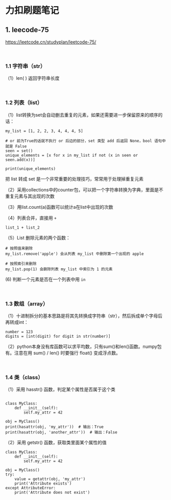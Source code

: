 # 力扣刷题笔记

## 1. leecode-75

https://leetcode.cn/studyplan/leetcode-75/

&nbsp;

### 1.1 字符串（str）
（1）len( ) 返回字符串长度

&nbsp;

### 1.2 列表（list）
（1）list转换为set会自动删去重复的元素，如果还需要进一步保留原来的顺序的话：

```shell
my_list = [1, 2, 2, 3, 4, 4, 4, 5]

# or 前为True的话就不执行 or 后边的部分，set 类型 add 后返回 None，bool 语句中就是 False
seen = set()
unique_elements = [x for x in my_list if not (x in seen or seen.add(x))]

print(unique_elements)
```

把 list 转成 set 是一个非常重要的处理技巧，常常用于处理掉重复元素


（2）采用collections中的counter包，可以把一个字符串转换为字典，里面是不重复元素与其出现的次数

（3）用list.count(a)函数可以统计a在list中出现的次数

（4）列表合并，直接用 `+`

```shell
list_1 + list_2
```

（5）List 删除元素的两个函数：

```shell
# 按照值来删除
my_list.remove('apple') 会从列表 my_list 中删除第一个出现的 apple

# 按照索引来删除
my_list.pop(1) 会删除列表 my_list 中索引为 1 的元素
```

(6) 判断一个元素是否在一个列表中用 `in`

&nbsp;

### 1.3 数组（array）
（1）十进制拆分的基本思路是将其先转换成字符串（str），然后拆成单个字母后再转成int：

```shell
number = 123
digits = [int(digit) for digit in str(number)]
```

（2）python本身没有库函数可以求平均数，只有sum()和len()函数。numpy包有。注意在用 sum() / len() 时要强行 float() 变成浮点数。

&nbsp;

### 1.4 类（class）
（1）采用 hasstr() 函数，判定某个属性是否属于这个类

```shell

class MyClass:
    def __init__(self):
        self.my_attr = 42

obj = MyClass()
print(hasattr(obj, 'my_attr'))  # 输出：True
print(hasattr(obj, 'another_attr'))  # 输出：False

```

（2）采用 getstr() 函数，获取类里面某个属性的值

```shell
class MyClass:
    def __init__(self):
        self.my_attr = 42

obj = MyClass()
try:
    value = getattr(obj, 'my_attr')
    print('Attribute exists')
except AttributeError:
    print('Attribute does not exist')
```